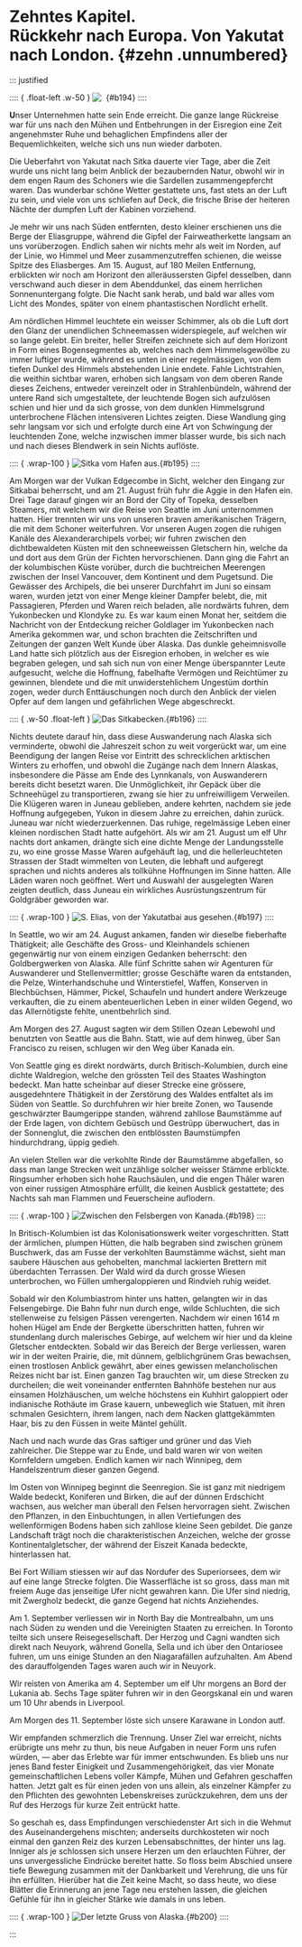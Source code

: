 # Zehntes Kapitel.<br />**Rückkehr nach Europa. Von Yakutat nach London.** {#zehn .unnumbered}

::: justified

:::: { .float-left .w-50 }
![&nbsp;&nbsp;](Die_Forschungsreise_194.jpg ""){#b194}
::::

**U**nser Unternehmen hatte sein Ende erreicht. Die ganze lange Rückreise war für
uns nach den Mühen und Entbehrungen in der Eisregion eine Zeit angenehmster Ruhe
und behaglichen Empfindens aller der Bequemlichkeiten, welche sich uns nun
wieder darboten.

Die Ueberfahrt von Yakutat nach Sitka dauerte vier Tage, aber die Zeit wurde uns
nicht lang beim Anblick der bezaubernden Natur, obwohl wir in dem engen Raum des
Schoners wie die Sardellen zusammengepfercht waren. Das wunderbar schöne Wetter
gestattete uns, fast stets an der Luft zu sein, und viele von uns schliefen auf
Deck, die frische Brise der heiteren Nächte der dumpfen Luft der Kabinen
vorziehend.

Je mehr wir uns nach Süden entfernten, desto kleiner erschienen uns die Berge
der Eliasgruppe, während die Gipfel der Fairweatherkette langsam an uns
vorüberzogen. Endlich sahen wir nichts mehr als weit im Norden, auf der Linie,
wo Himmel und Meer zusammenzutreffen schienen, die weisse Spitze des
Eliasberges. Am 15. August, auf 180 Meilen Entfernung, erblickten wir noch am
Horizont den alleräussersten Gipfel desselben, dann verschwand auch dieser in
dem Abenddunkel, das einem herrlichen Sonnenuntergang folgte. Die Nacht sank
herab, und bald war alles vom Licht des Mondes, später von einem phantastischen
Nordlicht erhellt.

Am nördlichen Himmel leuchtete ein weisser Schimmer, als ob die Luft dort den
Glanz der unendlichen Schneemassen widerspiegele, auf welchen wir so lange
gelebt. Ein breiter, heller Streifen zeichnete sich auf dem Horizont in Form
eines Bogensegmentes ab, welches nach dem Himmelsgewölbe zu immer luftiger
wurde, während es unten in einer regelmässigen, von dem tiefen Dunkel des
Himmels abstehenden Linie endete. Fahle Lichtstrahlen, die weithin sichtbar
waren, erhoben sich langsam von dem oberen Rande dieses Zeichens, entweder
vereinzelt oder in Strahlenbündeln, während der untere Rand sich umgestaltete,
der leuchtende Bogen sich aufzulösen schien und hier und da sich grosse, von dem
dunklen Himmelsgrund unterbrochene Flächen intensiveren Lichtes zeigten. Diese
Wandlung ging sehr langsam vor sich und erfolgte durch eine Art von Schwingung
der leuchtenden Zone, welche inzwischen immer blasser wurde, bis sich nach und
nach dieses Blendwerk in sein Nichts auflöste.

:::: { .wrap-100 }
![Sitka vom Hafen aus.](Die_Forschungsreise_195.jpg "Sitka vom Hafen aus."){#b195}
::::

Am Morgen war der Vulkan Edgecombe in Sicht, welcher den Eingang zur Sitkabai
beherrscht, und am 21. August früh fuhr die Aggie in den Hafen ein. Drei Tage
darauf gingen wir an Bord der City of Topeka, desselben Steamers, mit welchem
wir die Reise von Seattle im Juni unternommen hatten. Hier trennten wir uns von
unseren braven amerikanischen Trägern, die mit dem Schoner weiterfuhren. Vor
unseren Augen zogen die ruhigen Kanäle des Alexanderarchipels vorbei; wir fuhren
zwischen den dichtbewaldeten Küsten mit den schneeweissen Gletschern hin, welche
da und dort aus dem Grün der Fichten hervorschienen. Dann ging die Fahrt an der
kolumbischen Küste vorüber, durch die buchtreichen Meerengen zwischen der Insel
Vancouver, dem Kontinent und dem Pugetsund. Die Gewässer des Archipels, die bei
unserer Durchfahrt im Juni so einsam waren, wurden jetzt von einer Menge kleiner
Dampfer belebt, die, mit Passagieren, Pferden und Waren reich beladen, alle
nordwärts fuhren, dem Yukonbecken und Klondyke zu. Es war kaum einen Monat her,
seitdem die Nachricht von der Entdeckung reicher Goldlager im Yukonbecken nach
Amerika gekommen war, und schon brachten die Zeitschriften und Zeitungen der
ganzen Welt Kunde über Alaska. Das dunkle geheimnisvolle Land hatte sich
plötzlich aus der Eisregion erhoben, in welcher es wie begraben gelegen, und sah
sich nun von einer Menge überspannter Leute aufgesucht, welche die Hoffnung,
fabelhafte Vermögen und Reichtümer zu gewinnen, blendete und die mit
unwiderstehlichem Ungestüm dorthin zogen, weder durch Enttäuschungen noch durch
den Anblick der vielen Opfer auf dem langen und gefährlichen Wege abgeschreckt.

:::: { .w-50 .float-left }
![Das Sitkabecken.](Die_Forschungsreise_196.jpg "Das Sitkabecken."){#b196}
::::

Nichts deutete darauf hin, dass diese Auswanderung nach Alaska sich verminderte,
obwohl die Jahreszeit schon zu weit vorgerückt war, um eine Beendigung der
langen Reise vor Eintritt des schrecklichen arktischen Winters zu erhoffen, und
obwohl die Zugänge nach dem Innern Alaskas, insbesondere die Pässe am Ende des
Lynnkanals, von Auswanderern bereits dicht besetzt waren. Die Unmöglichkeit, ihr
Gepäck über die Schneehügel zu transportieren, zwang sie hier zu unfreiwilligem
Verweilen. Die Klügeren waren in Juneau geblieben, andere kehrten, nachdem sie
jede Hoffnung aufgegeben, Yukon in diesem Jahre zu erreichen, dahin zurück.
Juneau war nicht wiederzuerkennen. Das ruhige, regelmässige Leben einer kleinen
nordischen Stadt hatte aufgehört. Als wir am 21. August um elf Uhr nachts dort
ankamen, drängte sich eine dichte Menge der Landungsstelle zu, wo eine grosse
Masse Waren aufgehäuft lag, und die hellerleuchteten Strassen der Stadt
wimmelten von Leuten, die lebhaft und aufgeregt sprachen und nichts anderes als
tollkühne Hoffnungen im Sinne hatten. Alle Läden waren noch geöffnet. Wert und
Auswahl der ausgelegten Waren zeigten deutlich, dass Juneau ein wirkliches
Ausrüstungszentrum für Goldgräber geworden war.

:::: { .wrap-100 }
![S. Elias, von der Yakutatbai aus gesehen.](Die_Forschungsreise_197.jpg "S. Elias, von der Yakutatbai aus gesehen."){#b197}
::::

In Seattle, wo wir am 24. August ankamen, fanden wir dieselbe fieberhafte
Thätigkeit; alle Geschäfte des Gross- und Kleinhandels schienen gegenwärtig nur
von einem einzigen Gedanken beherrscht: den Goldbergwerken von Alaska. Alle fünf
Schritte sahen wir Agenturen für Auswanderer und Stellenvermittler; grosse
Geschäfte waren da entstanden, die Pelze, Winterhandschuhe und Winterstiefel,
Waffen, Konserven in Blechbüchsen, Hämmer, Pickel, Schaufeln und hundert andere
Werkzeuge verkauften, die zu einem abenteuerlichen Leben in einer wilden Gegend,
wo das Allernötigste fehlte, unentbehrlich sind.

Am Morgen des 27. August sagten wir dem Stillen Ozean Lebewohl und benutzten von
Seattle aus die Bahn. Statt, wie auf dem hinweg, über San Francisco zu reisen,
schlugen wir den Weg über Kanada ein.

Von Seattle ging es direkt nordwärts, durch Britisch-Kolumbien, durch eine
dichte Waldregion, welche den grössten Teil des Staates Washington bedeckt. Man
hatte scheinbar auf dieser Strecke eine grössere, ausgedehntere Thätigkeit in
der Zerstörung des Waldes entfaltet als im Süden von Seattle. So durchfuhren wir
hier breite Zonen, wo Tausende geschwärzter Baumgerippe standen, während
zahllose Baumstämme auf der Erde lagen, von dichtem Gebüsch und Gestrüpp
überwuchert, das in der Sonnenglut, die zwischen den entblössten Baumstümpfen
hindurchdrang, üppig gedieh.

An vielen Stellen war die verkohlte Rinde der Baumstämme abgefallen, so dass man
lange Strecken weit unzählige solcher weisser Stämme erblickte. Ringsumher
erhoben sich hohe Rauchsäulen, und die engen Thãler waren von einer russigen
Atmosphäre erfüllt, die keinen Ausblick gestattete; des Nachts sah man Flammen
und Feuerscheine auflodern.

:::: { .wrap-100 }
![Zwischen den Felsbergen von Kanada.](Die_Forschungsreise_198.jpg "Zwischen den Felsbergen von Kanada."){#b198}
::::

In Britisch-Kolumbien ist das Kolonisationswerk weiter vorgeschritten. Statt der
ärmlichen, plumpen Hütten, die halb begraben sind zwischen grünem Buschwerk, das
am Fusse der verkohlten Baumstämme wächst, sieht man saubere Häuschen aus
gehobelten, manchmal lackierten Brettern mit überdachten Terrassen. Der Wald
wird da durch grosse Wiesen unterbrochen, wo Füllen umhergaloppieren und
Rindvieh ruhig weidet.

Sobald wir den Kolumbiastrom hinter uns hatten, gelangten wir in das
Felsengebirge. Die Bahn fuhr nun durch enge, wilde Schluchten,
die sich stellenweise zu felsigen Pässen verengerten. Nachdem wir einen 1614&nbsp;m
hohen Hügel am Ende der Bergkette überschritten hatten, fuhren wir stundenlang
durch malerisches Gebirge, auf welchem wir hier und da kleine Gletscher
entdeckten. Sobald wir das Bereich der Berge verliessen, waren wir in der weiten
Prairie, die, mit dünnem, gelblichgrünem Gras bewachsen, einen trostlosen
Anblick gewährt, aber eines gewissen melancholischen Reizes nicht bar ist. Einen
ganzen Tag brauchten wir, um diese Strecken zu durcheilen; die weit voneinander
entfernten Bahnhöfe bestehen nur aus einsamen Holzhäuschen, um welche höchstens
ein Kuhhirt galoppiert oder indianische Rothäute im Grase kauern, unbeweglich
wie Statuen, mit ihren schmalen Gesichtern, ihrem langen, nach dem Nacken
glattgekämmten Haar, bis zu den Füssen in weite Mäntel gehüllt.

Nach und nach wurde das Gras saftiger und grüner und das Vieh zahlreicher. Die
Steppe war zu Ende, und bald waren wir von weiten Kornfeldern umgeben. Endlich
kamen wir nach Winnipeg, dem Handelszentrum dieser ganzen Gegend.

Im Osten von Winnipeg beginnt die Seenregion. Sie ist ganz mit niedrigem Walde
bedeckt, Koniferen und Birken, die auf der dünnen Erdschicht wachsen, aus
welcher man überall den Felsen hervorragen sieht. Zwischen den Pflanzen, in den
Einbuchtungen, in allen Vertiefungen des wellenförmigen Bodens haben sich
zahllose kleine Seen gebildet. Die ganze Landschaft trägt noch die
charakteristischen Anzeichen, welche der grosse Kontinentalgletscher, der
während der Eiszeit Kanada bedeckte, hinterlassen hat.

Bei Fort William stiessen wir auf das Nordufer des Superiorsees, dem wir auf
eine lange Strecke folgten. Die Wasserfläche ist so gross, dass man mit freiem
Auge das jenseitige Ufer nicht gewahren kann. Die Ufer sind niedrig, mit
Zwergholz bedeckt, die ganze Gegend hat nichts Anziehendes.

Am 1. September verliessen wir in North Bay die Montrealbahn, um uns nach Süden
zu wenden und die Vereinigten Staaten zu erreichen. In Toronto teilte sich
unsere Reisegesellschaft. Der Herzog und Cagni wandten sich direkt nach Neuyork,
während Gonella, Sella  und ich über den Ontariosee fuhren, um uns einige
Stunden an den Niagarafällen aufzuhalten. Am Abend des darauffolgenden Tages
waren auch wir in Neuyork.

Wir reisten von Amerika am 4. September um elf Uhr morgens an Bord der Lukania
ab. Sechs Tage später fuhren wir in den Georgskanal ein und waren um 10 Uhr
abends in Liverpool.

Am Morgen des 11. September löste sich unsere Karawane in London autf.

Wir empfanden schmerzlich die Trennung. Unser Ziel war erreicht, nichts
erübrigte uns mehr zu thun, bis neue Aufgaben in neuer Form uns rufen würden, —
aber das Erlebte war für immer entschwunden. Es blieb uns nur jenes Band fester
Einigkeit und Zusammengehörigkeit, das vier Monate gemeinschaftlichen Lebens
voller Kämpfe, Mühen und Gefahren geschaffen hatten. Jetzt galt es für einen
jeden von uns allein, als einzelner Kämpfer zu den Pflichten des gewohnten
Lebenskreises zurückzukehren, dem uns der Ruf des Herzogs für kurze Zeit
entrückt hatte.

So geschah es, dass Empfindungen verschiedenster Art sich in die Wehmut des
Auseinandergehens mischten; anderseits durchkosteten wir noch einmal den ganzen
Reiz des kurzen Lebensabschnittes, der hinter uns lag. Inniger als je schlossen
sich unsere Herzen um den erlauchten Führer, der uns unvergessliche Eindrücke
bereitet hatte. So floss beim Abschied unsere tiefe Bewegung zusammen mit der
Dankbarkeit und Verehrung, die uns für ihn erfüllten. Hierüber hat die Zeit
keine Macht, so dass heute, wo diese Blätter die Erinnerung an jene Tage neu
erstehen lassen, die gleichen Gefühle für ihn in gleicher Stärke wie damals in
uns leben.

:::: { .wrap-100 }
![Der letzte Gruss von Alaska.](Die_Forschungsreise_200.jpg "Der letzte Gruss von Alaska."){#b200}
::::

:::

